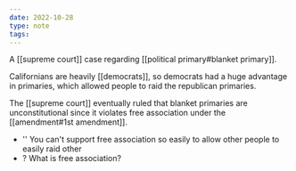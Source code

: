 ```yaml
---
date: 2022-10-28
type: note
tags:
---
```


A [[supreme court]] case regarding [[political primary#blanket primary]].

Californians are heavily [[democrats]], so democrats had a huge advantage in primaries, which allowed people to raid the republican primaries.

The [[supreme court]] eventually ruled that blanket primaries are unconstitutional since it violates free association under the [[amendment#1st amendment]].
- '' You can't support free association so easily to allow other people to easily raid other
- ? What is free association?
